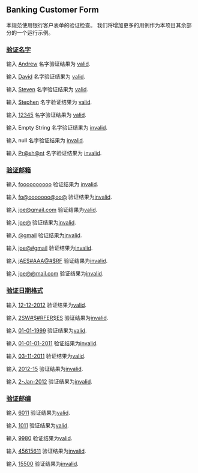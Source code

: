 ## Banking Customer Form

本规范使用银行客户表单的验证检查。 我们将增加更多的用例作为本项目其余部分的一个运行示例。

### [验证名字](- "example 1")

输入 [Andrew]( - "#firstName") 名字验证结果为 [valid](- "c:assert-true=checkFirstName(#firstName)").

输入 [David]( - "#firstName") 名字验证结果为 [valid](- "c:assert-true=checkFirstName(#firstName)").

输入 [Steven]( - "#firstName") 名字验证结果为 [valid](- "c:assert-true=checkFirstName(#firstName)").

输入 [Stephen]( - "#firstName") 名字验证结果为 [valid](- "c:assert-true=checkFirstName(#firstName)").

输入 [12345]( - "#firstName") 名字验证结果为 [valid](- "c:assert-false=checkFirstName(#firstName)").

输入 Empty String 名字验证结果为 [invalid](- "c:assert-false=checkFirstNameAsEmptyString()").

输入 null 名字验证结果为 [invalid](- "c:assert-false=checkFirstNameAsNull()").

输入 [Pr@sh@nt]( - "#firstName") 名字验证结果为 [invalid](- "c:assert-false=checkFirstName(#firstName)").


### [验证邮箱](- "example 2")

输入 [foooooooooo]( - "#email") 验证结果为 [invalid](- "c:assert-false=checkEmail(#email)").

输入 [fo@ooooooo@oo@]( - "#email") 验证结果为[invalid](- "c:assert-false=checkEmail(#email)").

输入 [joe@gmail.com]( - "#email") 验证结果为[valid](- "c:assert-true=checkEmail(#email)").

输入 [joe@]( - "#email") 验证结果为[invalid](- "c:assert-false=checkEmail(#email)").

输入 [@gmail]( - "#email") 验证结果为[invalid](- "c:assert-false=checkEmail(#email)").

输入 [joe@#gmail]( - "#email") 验证结果为[invalid](- "c:assert-false=checkEmail(#email)").

输入 [jAE$#AAA@#$RF]( - "#email") 验证结果为[invalid](- "c:assert-false=checkEmail(#email)").

输入 [joe@@mail.com]( - "#email") 验证结果为[invalid](- "c:assert-false=checkEmail(#email)").

### [验证日期格式](- "example 3")

输入 [12-12-2012]( - "#date") 验证结果为[valid](- "c:assert-true=checkDateFormat(#date)").

输入 [2SW#$#RFER$ES]( - "#date") 验证结果为[invalid](- "c:assert-false=checkDateFormat(#date)").

输入 [01-01-1999]( - "#date") 验证结果为[valid](- "c:assert-true=checkDateFormat(#date)").

输入 [01-01-01-2011]( - "#date") 验证结果为[invalid](- "c:assert-false=checkDateFormat(#date)").

输入 [03-11-2011]( - "#date") 验证结果为[valid](- "c:assert-true=checkDateFormat(#date)").

输入 [2012-15]( - "#date") 验证结果为[invalid](- "c:assert-false=checkDateFormat(#date)").

输入 [2-Jan-2012]( - "#date") 验证结果为[invalid](- "c:assert-false=checkDateFormat(#date)").

### [验证邮编](- "example 4")

输入 [6011]( - "#input") 验证结果为[valid](- "c:assert-true=checkValidPostCode(#input)").

输入 [1011]( - "#input") 验证结果为[valid](- "c:assert-true=checkValidPostCode(#input)").

输入 [9980]( - "#input") 验证结果为[valid](- "c:assert-true=checkValidPostCode(#input)").

输入 [45615611]( - "#input") 验证结果为[invalid](- "c:assert-false=checkValidPostCode(#input)").

输入 [15500]( - "#input") 验证结果为[invalid](- "c:assert-false=checkValidPostCode(#input)").
